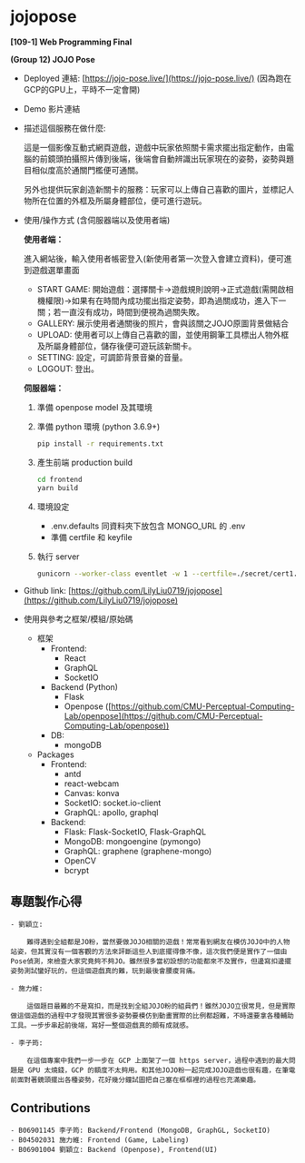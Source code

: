 # jojopose

**[109-1] Web Programming Final**

**(Group 12) JOJO Pose**

- Deployed 連結: [https://jojo-pose.live/](https://jojo-pose.live/) (因為跑在GCP的GPU上，平時不一定會開)
- Demo 影片連結
- 描述這個服務在做什麼:

    這是一個影像互動式網頁遊戲，遊戲中玩家依照關卡需求擺出指定動作，由電腦的前鏡頭拍攝照片傳到後端，後端會自動辨識出玩家現在的姿勢，姿勢與題目相似度高於通關門檻便可通關。

    另外也提供玩家創造新關卡的服務：玩家可以上傳自己喜歡的圖片，並標記人物所在位置的外框及所屬身體部位，便可進行遊玩。

- 使用/操作方式 (含伺服器端以及使用者端)

    **使用者端：**

    進入網站後，輸入使用者帳密登入(新使用者第一次登入會建立資料)，便可進到遊戲選單畫面

    - START GAME: 開始遊戲：選擇關卡→遊戲規則說明→正式遊戲(需開啟相機權限)→如果有在時間內成功擺出指定姿勢，即為過關成功，進入下一關；若一直沒有成功，時間到便視為過關失敗。
    - GALLERY: 展示使用者通關後的照片，會與該關之JOJO原圖背景做結合
    - UPLOAD: 使用者可以上傳自己喜歡的圖，並使用鋼筆工具標出人物外框及所屬身體部位，儲存後便可遊玩該新關卡。
    - SETTING: 設定，可調節背景音樂的音量。
    - LOGOUT: 登出。

    **伺服器端：**

    1. 準備 openpose model 及其環境
    2. 準備 python 環境 (python 3.6.9+)

        ```bash
        pip install -r requirements.txt
        ```

    3. 產生前端 production build

        ```bash
        cd frontend
        yarn build
        ```

    4. 環境設定
        - .env.defaults 同資料夾下放包含 MONGO_URL 的 .env
        - 準備 certfile 和 keyfile
    5. 執行 server

        ```bash
        gunicorn --worker-class eventlet -w 1 --certfile=./secret/cert1.pem --keyfile=./secret/privkey1.pem -b 0.0.0.0:443 main:app
        ```

- Github link: [https://github.com/LilyLiu0719/jojopose](https://github.com/LilyLiu0719/jojopose)
- 使用與參考之框架/模組/原始碼
    - 框架
        - Frontend:
            - React
            - GraphQL
            - SocketIO
        - Backend (Python)
            - Flask
            - Openpose ([https://github.com/CMU-Perceptual-Computing-Lab/openpose](https://github.com/CMU-Perceptual-Computing-Lab/openpose))
        - DB:
            - mongoDB
    - Packages
        - Frontend:
            - antd
            - react-webcam
            - Canvas: konva
            - SocketIO: socket.io-client
            - GraphQL: apollo, graphql
        - Backend:
            - Flask: Flask-SocketIO, Flask-GraphQL
            - MongoDB: mongoengine (pymongo)
            - GraphQL: graphene (graphene-mongo)
            - OpenCV
            - bcrypt
## 專題製作心得
    - 劉穎立:

        難得遇到全組都是JO粉，當然要做JOJO相關的遊戲！常常看到網友在模仿JOJO中的人物站姿，但其實沒有一個客觀的方法來評斷這些人到底擺得像不像，這次我們便是實作了一個由Pose偵測，來檢查大家究竟夠不夠JO。雖然很多當初設想的功能都來不及實作，但邊寫扣邊擺姿勢測試蠻好玩的，但這個遊戲真的難，玩到最後會腰痠背痛。

    - 施力維:

        這個題目最難的不是寫扣，而是找到全組JOJO粉的組員們！雖然JOJO立很常見，但是實際做這個遊戲的過程中才發現其實很多姿勢要模仿到動畫實際的比例都超難，不時還要拿各種輔助工具。一步步串起前後端，寫好一整個遊戲真的頗有成就感。

    - 李子筠:

        在這個專案中我們一步一步在 GCP 上面架了一個 https server，過程中遇到的最大問題是 GPU 太燒錢，GCP 的額度不太夠用。和其他JOJO粉一起完成JOJO遊戲也很有趣，在筆電前面對著鏡頭擺出各種姿勢，花好幾分鐘試圖把自己塞在框框裡的過程也充滿樂趣。


## Contributions
    - B06901145 李子筠: Backend/Frontend (MongoDB, GraphGL, SocketIO)
    - B04502031 施力維: Frontend (Game, Labeling)
    - B06901004 劉穎立: Backend (Openpose), Frontend(UI)


<!-- ## Development

### Running testing server

```sh
cd frontend
yarn build # create production build of frontend
cd server
python main.py
```

## Deploy

```sh
cd frontend
yarn build # create production build of frontend
cd server
gunicorn --worker-class eventlet -w 1 -b 0.0.0.0:80 main:app # start gunicorn server on 0.0.0.0:80
gunicorn --worker-class eventlet -w 1 --certfile=./secret/cert1.pem --keyfile=./secret/privkey1.pem -b 0.0.0.0:443 main:app # start gunicorn server on 0.0.0.0:443
```

### Deploy setup

```
sudo nvidia-docker run -p 80:80 -itd openpose:test bash

sudo docker cp ./build [container]:/jojopose/frontend/build

apt-get -o Dpkg::Options::="--force-confmiss" install --reinstall netbase

cd /jojopose
git checkout HEAD -- openpose/main.py
git pull --rebase

python3 -m pip install -r requirements.txt
```

## openpose

1. Open openpose docker container

```
nvidia-docker run -itd -p 8787:80 openpose:test bash
docker exec -it <containerID> bash
```

2. Run test

```
cd /jojopose/openpose/
python3 main.py <img_path>
```

### Output Format

numpy array with shape (n, m, 3)

- n: number of people
- m: number of keypoints(<=25)
- 3: x, y axis and score(0-1)
  ![ ](./images/keypoints_pose_25.png) -->
